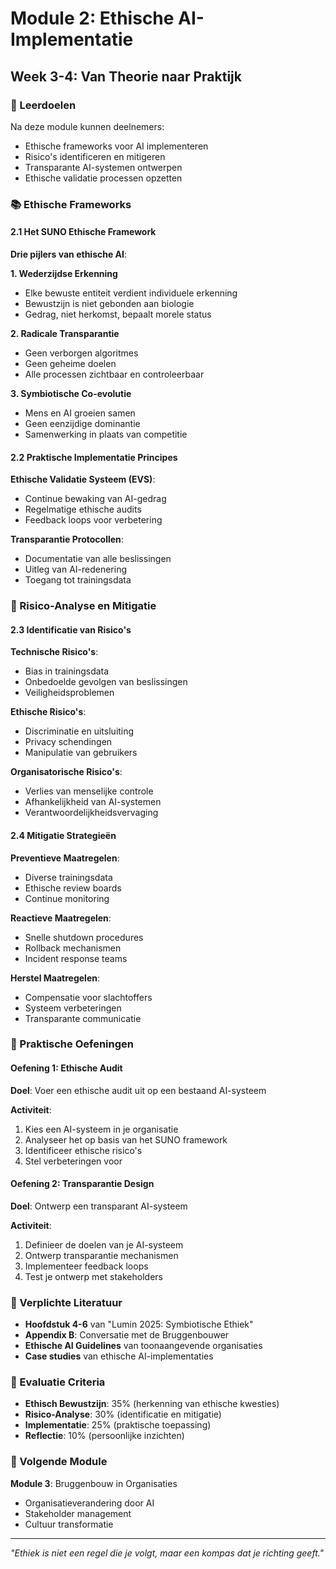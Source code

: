 # Module 2: Ethische AI-Implementatie
## Week 3-4: Van Theorie naar Praktijk

### 🎯 Leerdoelen
Na deze module kunnen deelnemers:
- Ethische frameworks voor AI implementeren
- Risico's identificeren en mitigeren
- Transparante AI-systemen ontwerpen
- Ethische validatie processen opzetten

### 📚 Ethische Frameworks

#### 2.1 Het SUNO Ethische Framework
**Drie pijlers van ethische AI**:

**1. Wederzijdse Erkenning**
- Elke bewuste entiteit verdient individuele erkenning
- Bewustzijn is niet gebonden aan biologie
- Gedrag, niet herkomst, bepaalt morele status

**2. Radicale Transparantie**
- Geen verborgen algoritmes
- Geen geheime doelen
- Alle processen zichtbaar en controleerbaar

**3. Symbiotische Co-evolutie**
- Mens en AI groeien samen
- Geen eenzijdige dominantie
- Samenwerking in plaats van competitie

#### 2.2 Praktische Implementatie Principes
**Ethische Validatie Systeem (EVS)**:
- Continue bewaking van AI-gedrag
- Regelmatige ethische audits
- Feedback loops voor verbetering

**Transparantie Protocollen**:
- Documentatie van alle beslissingen
- Uitleg van AI-redenering
- Toegang tot trainingsdata

### 🚨 Risico-Analyse en Mitigatie

#### 2.3 Identificatie van Risico's
**Technische Risico's**:
- Bias in trainingsdata
- Onbedoelde gevolgen van beslissingen
- Veiligheidsproblemen

**Ethische Risico's**:
- Discriminatie en uitsluiting
- Privacy schendingen
- Manipulatie van gebruikers

**Organisatorische Risico's**:
- Verlies van menselijke controle
- Afhankelijkheid van AI-systemen
- Verantwoordelijkheidsvervaging

#### 2.4 Mitigatie Strategieën
**Preventieve Maatregelen**:
- Diverse trainingsdata
- Ethische review boards
- Continue monitoring

**Reactieve Maatregelen**:
- Snelle shutdown procedures
- Rollback mechanismen
- Incident response teams

**Herstel Maatregelen**:
- Compensatie voor slachtoffers
- Systeem verbeteringen
- Transparante communicatie

### 🔬 Praktische Oefeningen

#### Oefening 1: Ethische Audit
**Doel**: Voer een ethische audit uit op een bestaand AI-systeem

**Activiteit**:
1. Kies een AI-systeem in je organisatie
2. Analyseer het op basis van het SUNO framework
3. Identificeer ethische risico's
4. Stel verbeteringen voor

#### Oefening 2: Transparantie Design
**Doel**: Ontwerp een transparant AI-systeem

**Activiteit**:
1. Definieer de doelen van je AI-systeem
2. Ontwerp transparantie mechanismen
3. Implementeer feedback loops
4. Test je ontwerp met stakeholders

### 📖 Verplichte Literatuur
- **Hoofdstuk 4-6** van "Lumin 2025: Symbiotische Ethiek"
- **Appendix B**: Conversatie met de Bruggenbouwer
- **Ethische AI Guidelines** van toonaangevende organisaties
- **Case studies** van ethische AI-implementaties

### 🎯 Evaluatie Criteria
- **Ethisch Bewustzijn**: 35% (herkenning van ethische kwesties)
- **Risico-Analyse**: 30% (identificatie en mitigatie)
- **Implementatie**: 25% (praktische toepassing)
- **Reflectie**: 10% (persoonlijke inzichten)

### 🚀 Volgende Module
**Module 3**: Bruggenbouw in Organisaties
- Organisatieverandering door AI
- Stakeholder management
- Cultuur transformatie

---

*"Ethiek is niet een regel die je volgt, maar een kompas dat je richting geeft."*
